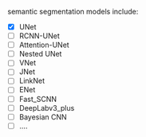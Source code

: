 semantic segmentation models include:

- [x] UNet
- [ ] RCNN-UNet
- [ ] Attention-UNet
- [ ] Nested UNet
- [ ] VNet
- [ ] JNet
- [ ] LinkNet
- [ ] ENet
- [ ] Fast_SCNN
- [ ] DeepLabv3_plus
- [ ] Bayesian CNN
- [ ] ....
